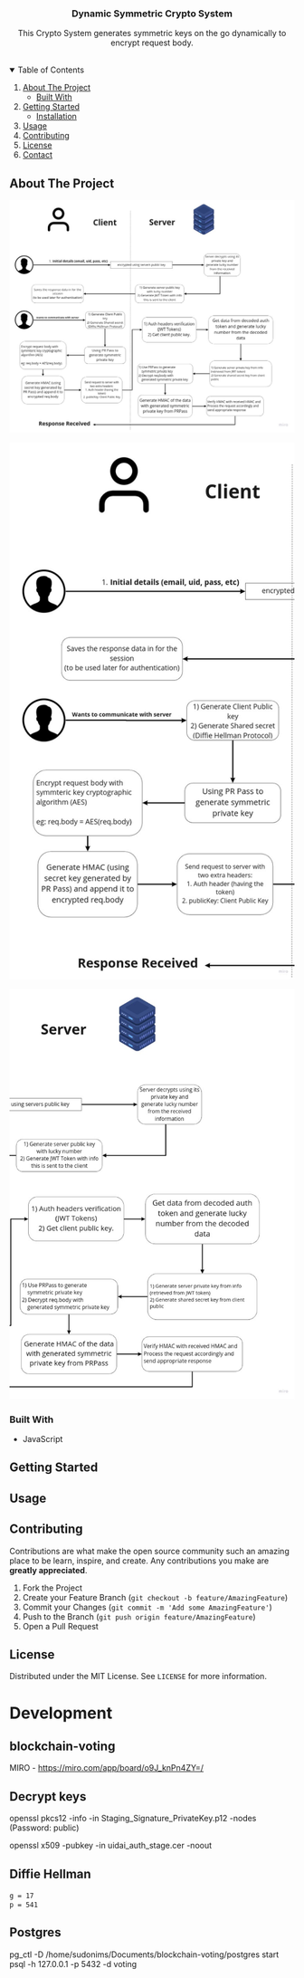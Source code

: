 <p align="center">

  <h3 align="center">Dynamic Symmetric Crypto System</h3>

  <p align="center">
    This Crypto System generates symmetric keys on the go dynamically to encrypt request body.
    <br />
    <br />
  </p>
</p>

<!-- TABLE OF CONTENTS -->
<details open="open">
  <summary>Table of Contents</summary>
  <ol>
    <li>
      <a href="#about-the-project">About The Project</a>
      <ul>
        <li><a href="#built-with">Built With</a></li>
      </ul>
    </li>
    <li>
      <a href="#getting-started">Getting Started</a>
      <ul>
        <li><a href="#installation">Installation</a></li>
      </ul>
    </li>
    <li><a href="#usage">Usage</a></li>
    <li><a href="#contributing">Contributing</a></li>
    <li><a href="#license">License</a></li>
    <li><a href="#contact">Contact</a></li>
  </ol>
</details>

<!-- ABOUT THE PROJECT -->

## About The Project

![Client Server](images/clientserver.jpg)

![Client ](images/client.jpg)

![ Server](images/server.jpg)

### Built With

- JavaScript

<!-- GETTING STARTED -->

## Getting Started

## Usage

## Contributing

Contributions are what make the open source community such an amazing place to be learn, inspire, and create. Any contributions you make are **greatly appreciated**.

1. Fork the Project
2. Create your Feature Branch (`git checkout -b feature/AmazingFeature`)
3. Commit your Changes (`git commit -m 'Add some AmazingFeature'`)
4. Push to the Branch (`git push origin feature/AmazingFeature`)
5. Open a Pull Request

<!-- LICENSE -->

## License

Distributed under the MIT License. See `LICENSE` for more information.

# Development

## blockchain-voting

MIRO - https://miro.com/app/board/o9J_knPn4ZY=/

## Decrypt keys

openssl pkcs12 -info -in Staging_Signature_PrivateKey.p12 -nodes
(Password: public)

openssl x509 -pubkey -in uidai_auth_stage.cer -noout

## Diffie Hellman

    g = 17
    p = 541

## Postgres

pg_ctl -D /home/sudonims/Documents/blockchain-voting/postgres start
psql -h 127.0.0.1 -p 5432 -d voting
